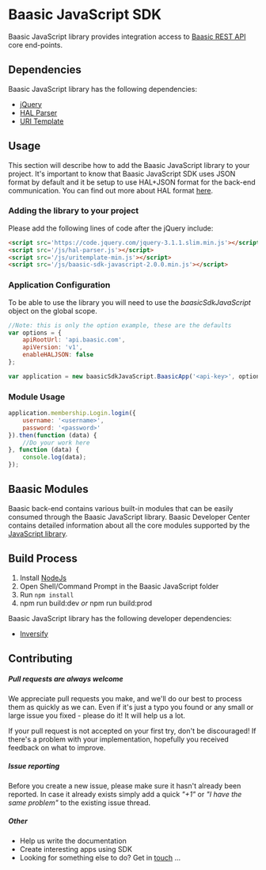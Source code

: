 # Baasic JavaScript SDK

Baasic JavaScript library provides integration access to [Baasic REST API](http://dev.baasic.com/api/reference/home) core end-points.

## Dependencies

Baasic JavaScript library has the following dependencies:

* [jQuery](https://jquery.com/) 
* [HAL Parser](https://github.com/Baasic/angular-hal)
* [URI Template](https://github.com/Baasic/uritemplate-js)

## Usage

This section will describe how to add the Baasic JavaScript library to your project. It's important to know that Baasic JavaScript SDK uses JSON format by default and it be setup to use HAL+JSON format for the back-end communication. You can find out more about HAL format [here](http://stateless.co/hal_specification.html).

### Adding the library to your project

Please add the following lines of code after the jQuery include:

```html
<script src='https://code.jquery.com/jquery-3.1.1.slim.min.js'></script>
<script src='/js/hal-parser.js'></script>
<script src='/js/uritemplate-min.js'></script>
<script src='/js/baasic-sdk-javascript-2.0.0.min.js'></script>
```

### Application Configuration

To be able to use the library you will need to use the _baasicSdkJavaScript_ object on the global scope.

```javascript
//Note: this is only the option example, these are the defaults
var options = {    
    apiRootUrl: 'api.baasic.com',
    apiVersion: 'v1',
    enableHALJSON: false
};

var application = new baasicSdkJavaScript.BaasicApp('<api-key>', options);
```

### Module Usage

```javascript
application.membership.Login.login({
    username: '<username>',
    password: '<password>'
}).then(function (data) {
    //Do your work here
}, function (data) {
    console.log(data);
});
```


## Baasic Modules

Baasic back-end contains various built-in modules that can be easily consumed through the Baasic JavaScript library. Baasic Developer Center contains detailed information about all the core modules supported by the [JavaScript library](http://dev.baasic.com/sdk#JavaScript).

## Build Process

1. Install [NodeJs](http://nodejs.org/download/)
2. Open Shell/Command Prompt in the Baasic JavaScript folder
3. Run `npm install`
4. npm run build:dev _or_ npm run build:prod

Baasic JavaScript library has the following developer dependencies:

* [Inversify](http://inversify.io/) 

## Contributing

##### Pull requests are always welcome

We appreciate pull requests you make, and we'll do our best to process them as quickly as we can. Even if it's just a typo you found or any small or large issue you fixed - please do it! It will help us a lot.

If your pull request is not accepted on your first try, don't be discouraged! If there's a problem with your implementation, hopefully you received feedback on what to improve.

##### Issue reporting

Before you create a new issue, please make sure it hasn't already been reported. In case it already exists simply add a quick _"+1"_ or _"I have the same problem"_ to the existing issue thread.

##### Other

* Help us write the documentation
* Create interesting apps using SDK
* Looking for something else to do? Get in <u>touch</u> ...
